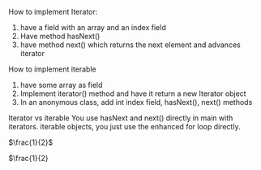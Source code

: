How to implement Iterator: 
1. have a field with an array and an index field
2. Have method hasNext()
3. have method next() which returns the next element and advances iterator

How to implement iterable
1. have some array as field
2. Implement iterator() method and have it return a new Iterator<class> object
3.  In an anonymous class, add int index field, hasNext(), next() methods

Iterator vs iterable
You use hasNext and next() directly in main with iterators.
iterable objects, you just use the enhanced for loop directly.    

$\frac{1}{2}$

$\frac{1}{2}